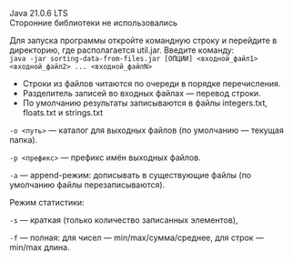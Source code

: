 Java 21.0.6 LTS  
Сторонние библиотеки не использовались
  
Для запуска программы откройте командную строку и перейдите в директорию, где располагается util.jar. Введите команду:  
`java -jar sorting-data-from-files.jar [ОПЦИИ] <входной_файл1> <входной_файл2> ... <входной_файлN>`  
  
* Строки из файлов читаются по очереди в порядке перечисления.
* Разделитель записей во входных файлах — перевод строки.
* По умолчанию результаты записываются в файлы integers.txt, floats.txt и strings.txt

`-o <путь>` — каталог для выходных файлов
(по умолчанию — текущая папка).

`-p <префикс>` — префикс имён выходных файлов.

`-a` — append-режим: дописывать в существующие файлы
(по умолчанию файлы перезаписываются).

Режим статистики:

`-s` — краткая (только количество записанных элементов),

`-f` — полная: для чисел — min/max/сумма/среднее, для строк — min/max длина.
